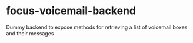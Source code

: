 # focus-voicemail-backend
Dummy backend to expose methods for retrieving a list of voicemail boxes and their messages
